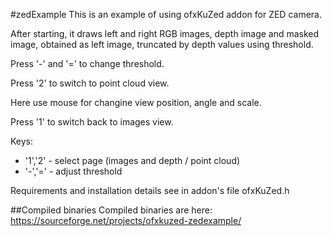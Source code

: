 #zedExample
This is an example of using ofxKuZed addon for ZED camera.

After starting, it draws left and right RGB images,
depth image and masked image, obtained as left image, 
truncated by depth values using threshold.

Press '-' and '=' to change threshold.

Press '2' to switch to point cloud view. 

Here use mouse for changine view position, angle and scale.

Press '1' to switch back to images view.

Keys:
* '1','2' - select page (images and depth / point cloud)
* '-','=' - adjust threshold

Requirements and installation details see in addon's file ofxKuZed.h

##Compiled binaries
Compiled binaries are here: https://sourceforge.net/projects/ofxkuzed-zedexample/
